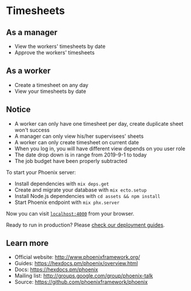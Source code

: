 # Timesheets

## As a manager
* View the workers' timesheets by date
* Approve the workers' timesheets

## As a worker
* Create a timesheet on any day
* View your timesheets by date

## Notice
* A worker can only have one timesheet per day, create duplicate sheet won't success
* A manager can only view his/her supervisees' sheets
* A worker can only create timesheet on current date
* When you log in, you will have different view depends on you user role
* The date drop down is in range from 2019-9-1 to today
* The job budget have been properly subtracted


To start your Phoenix server:

  * Install dependencies with `mix deps.get`
  * Create and migrate your database with `mix ecto.setup`
  * Install Node.js dependencies with `cd assets && npm install`
  * Start Phoenix endpoint with `mix phx.server`

Now you can visit [`localhost:4000`](http://localhost:4000) from your browser.

Ready to run in production? Please [check our deployment guides](https://hexdocs.pm/phoenix/deployment.html).

## Learn more

  * Official website: http://www.phoenixframework.org/
  * Guides: https://hexdocs.pm/phoenix/overview.html
  * Docs: https://hexdocs.pm/phoenix
  * Mailing list: http://groups.google.com/group/phoenix-talk
  * Source: https://github.com/phoenixframework/phoenix
